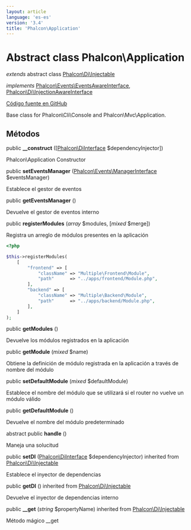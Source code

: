 ```yaml
---
layout: article
language: 'es-es'
version: '3.4'
title: 'Phalcon\Application'
---
```


# Abstract class **Phalcon\Application**

*extends* abstract class [Phalcon\Di\Injectable](/3.4/en/api/Phalcon_Di_Injectable)

*implements* [Phalcon\Events\EventsAwareInterface](/3.4/en/api/Phalcon_Events_EventsAwareInterface), [Phalcon\Di\InjectionAwareInterface](/3.4/en/api/Phalcon_Di_InjectionAwareInterface)

<a href="https://github.com/phalcon/cphalcon/tree/v3.4.0/phalcon/application.zep" class="btn btn-default btn-sm">Código fuente en GitHub</a>

Base class for Phalcon\Cli\Console and Phalcon\Mvc\Application.

## Métodos

public **__construct** ([[Phalcon\DiInterface](/3.4/en/api/Phalcon_DiInterface) $dependencyInjector])

Phalcon\Application Constructor

public **setEventsManager** ([Phalcon\Events\ManagerInterface](/3.4/en/api/Phalcon_Events_ManagerInterface) $eventsManager)

Establece el gestor de eventos

public **getEventsManager** ()

Devuelve el gestor de eventos interno

public **registerModules** (*array* $modules, [*mixed* $merge])

Registra un arreglo de módulos presentes en la aplicación

```php
<?php

$this->registerModules(
    [
        "frontend" => [
            "className" => "Multiple\Frontend\Module",
            "path"      => "../apps/frontend/Module.php",
        ],
        "backend" => [
            "className" => "Multiple\Backend\Module",
            "path"      => "../apps/backend/Module.php",
        ],
    ]
);

```

public **getModules** ()

Devuelve los módulos registrados en la aplicación

public **getModule** (*mixed* $name)

Obtiene la definición de módulo registrada en la aplicación a través de nombre del módulo

public **setDefaultModule** (*mixed* $defaultModule)

Establece el nombre del módulo que se utilizará si el router no vuelve un módulo válido

public **getDefaultModule** ()

Devuelve el nombre del módulo predeterminado

abstract public **handle** ()

Maneja una solucitud

public **setDI** ([Phalcon\DiInterface](/3.4/en/api/Phalcon_DiInterface) $dependencyInjector) inherited from [Phalcon\Di\Injectable](/3.4/en/api/Phalcon_Di_Injectable)

Establece el inyector de dependencias

public **getDI** () inherited from [Phalcon\Di\Injectable](/3.4/en/api/Phalcon_Di_Injectable)

Devuelve el inyector de dependencias interno

public **__get** (*string* $propertyName) inherited from [Phalcon\Di\Injectable](/3.4/en/api/Phalcon_Di_Injectable)

Método mágico __get
